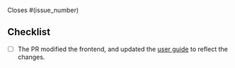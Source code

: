 Closes #(issue_number)

## Checklist

- [ ] The PR modified the frontend, and updated the [user guide](https://github.com/rotki/docs/blob/main/usage-guides/index.md) to reflect the changes.
